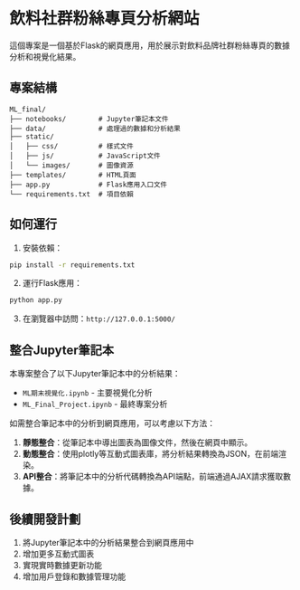 # 飲料社群粉絲專頁分析網站

這個專案是一個基於Flask的網頁應用，用於展示對飲料品牌社群粉絲專頁的數據分析和視覺化結果。

## 專案結構

```
ML_final/
├── notebooks/        # Jupyter筆記本文件
├── data/             # 處理過的數據和分析結果
├── static/
│   ├── css/          # 樣式文件
│   ├── js/           # JavaScript文件
│   └── images/       # 圖像資源
├── templates/        # HTML頁面
├── app.py            # Flask應用入口文件
└── requirements.txt  # 項目依賴
```

## 如何運行

1. 安裝依賴：

```bash
pip install -r requirements.txt
```

2. 運行Flask應用：

```bash
python app.py
```

3. 在瀏覽器中訪問：`http://127.0.0.1:5000/`

## 整合Jupyter筆記本

本專案整合了以下Jupyter筆記本中的分析結果：

- `ML期末視覺化.ipynb` - 主要視覺化分析
- `ML_Final_Project.ipynb` - 最終專案分析

如需整合筆記本中的分析到網頁應用，可以考慮以下方法：

1. **靜態整合**：從筆記本中導出圖表為圖像文件，然後在網頁中顯示。
2. **動態整合**：使用plotly等互動式圖表庫，將分析結果轉換為JSON，在前端渲染。
3. **API整合**：將筆記本中的分析代碼轉換為API端點，前端通過AJAX請求獲取數據。

## 後續開發計劃

1. 將Jupyter筆記本中的分析結果整合到網頁應用中
2. 增加更多互動式圖表
3. 實現實時數據更新功能
4. 增加用戶登錄和數據管理功能 